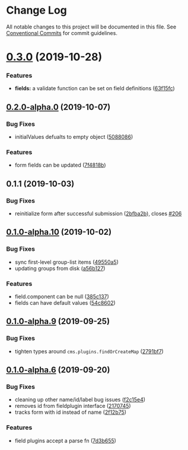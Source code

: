 # Change Log

All notable changes to this project will be documented in this file.
See [Conventional Commits](https://conventionalcommits.org) for commit guidelines.

# [0.3.0](https://github.com/tinacms/tinacms/compare/@tinacms/core@0.3.0-alpha.0...@tinacms/core@0.3.0) (2019-10-28)

### Features

- **fields:** a validate function can be set on field definitions ([63f15fc](https://github.com/tinacms/tinacms/commit/63f15fc))

## [0.2.0-alpha.0](https://github.com/tinacms/tinacms/compare/@tinacms/core@0.1.1...@tinacms/core@0.2.0-alpha.0) (2019-10-07)

### Bug Fixes

- initialValues defualts to empty object ([5088086](https://github.com/tinacms/tinacms/commit/5088086))

### Features

- form fields can be updated ([7f4818b](https://github.com/tinacms/tinacms/commit/7f4818b))

## 0.1.1 (2019-10-03)

### Bug Fixes

- reinitialize form after successful submission ([2bfba2b](https://github.com/tinacms/tinacms/commit/2bfba2b)), closes [#206](https://github.com/tinacms/tinacms/issues/206)

## [0.1.0-alpha.10](https://github.com/tinacms/tinacms/compare/@tinacms/core@0.1.0-alpha.9...@tinacms/core@0.1.0-alpha.10) (2019-10-02)

### Bug Fixes

- sync first-level group-list items ([49550a5](https://github.com/tinacms/tinacms/commit/49550a5))
- updating groups from disk ([a56b127](https://github.com/tinacms/tinacms/commit/a56b127))

### Features

- field.component can be null ([385c137](https://github.com/tinacms/tinacms/commit/385c137))
- fields can have default values ([54c8602](https://github.com/tinacms/tinacms/commit/54c8602))

## [0.1.0-alpha.9](https://github.com/tinacms/tinacms/compare/@tinacms/core@0.1.0-alpha.8...@tinacms/core@0.1.0-alpha.9) (2019-09-25)

### Bug Fixes

- tighten types around `cms.plugins.findOrCreateMap` ([2791bf7](https://github.com/tinacms/tinacms/commit/2791bf7))

## [0.1.0-alpha.6](https://github.com/tinacms/tinacms/compare/@tinacms/core@0.1.0-alpha.5...@tinacms/core@0.1.0-alpha.6) (2019-09-20)

### Bug Fixes

- cleaning up other name/id/label bug issues ([f2c15e4](https://github.com/tinacms/tinacms/commit/f2c15e4))
- removes id from fieldplugin interface ([2170745](https://github.com/tinacms/tinacms/commit/2170745))
- tracks form with id instead of name ([2f12b75](https://github.com/tinacms/tinacms/commit/2f12b75))

### Features

- field plugins accept a parse fn ([7d3b655](https://github.com/tinacms/tinacms/commit/7d3b655))
